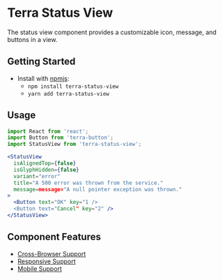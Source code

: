 # Terra Status View

The status view component provides a customizable icon, message, and buttons in a view.

## Getting Started

- Install with [npmjs](https://www.npmjs.com):
  - `npm install terra-status-view`
  - `yarn add terra-status-view`

## Usage

```jsx
import React from 'react';
import Button from 'terra-button';
import StatusView from 'terra-status-view';

<StatusView
  isAlignedTop={false}
  isGlyphHidden={false}
  variant="error"
  title="A 500 error was thrown from the service."
  message=message="A null pointer exception was thrown."
>
  <Button text="OK" key="1 />
  <Button text="Cancel" key="2" />
</StatusView>
```

## Component Features
* [Cross-Browser Support](https://github.com/cerner/terra-core/wiki/Component-Features#cross-browser-support)
* [Responsive Support](https://github.com/cerner/terra-core/wiki/Component-Features#responsive-support)
* [Mobile Support](https://github.com/cerner/terra-core/wiki/Component-Features#mobile-support)
